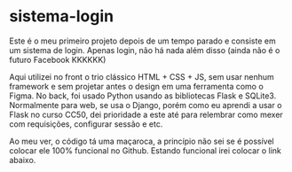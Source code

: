 # sistema-login

Este é o meu primeiro projeto depois de um tempo parado e consiste em um sistema de login. Apenas login, não há nada além disso (ainda não é o futuro Facebook KKKKKK)
 
Aqui utilizei no front o trio clássico HTML + CSS + JS, sem usar nenhum framework e sem projetar antes o design em uma ferramenta como o Figma. No back, foi usado
Python usando as bibliotecas Flask e SQLite3. Normalmente para web, se usa o Django, porém como eu aprendi a usar o Flask no curso CC50, dei prioridade a este até
para relembrar como mexer com requisições, configurar sessão e etc.

Ao meu ver, o código tá uma maçaroca, a princípio não sei se é possível colocar ele 100% funcional no Github. Estando funcional irei colocar o link
abaixo.
